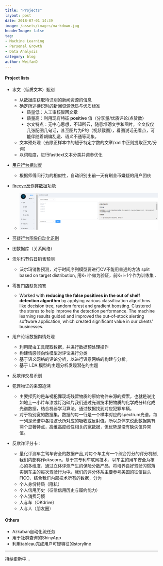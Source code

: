 ```yaml
---
title: "Projects"
layout: post
date: 2018-07-01 14:39
image: /assets/images/markdown.jpg
headerImage: false
tag:
- Machine Learning
- Personal Growth
- Data Analysis
category: blog
author: WeifanD
---
```


#### Project lists
- 水文（低质文本）甄别
	- 从数据库获取待识别的新闻资源的信息
	- 确定所述待识别的新闻资源低质与优质标准
		- 质量低：人工审核驳回文章
		- 质量高：利用现有特征 **positive** 值（分享量/优质评论/点赞数）
		- 水文特点：无中心思想，不知所云，随意堆砌文字和图片，全文仅仅几张配图几句话，甚至图片为P的（视频截图），看图说话无看点，可能伴随着胡编乱造、语义不通等现象。
	- 文本预处理（去除正样本中的短于特定字数的文章/xml中正则提取正文/分词）
	- 以词粒度，进行fasttext文本分类并调参优化
- [用户行为相似度](https://github.com/WeifanD/fireeye) 
	- 根据师傅间行为的相似性，自动识别出前一天有刷金币嫌疑的用户团伙
- [fireeye反作弊数据功能](https://github.com/WeifanD/fireeye)
	- ![Alt text](assets/fireeye.PNG)

- [可疑行为图像自动化识别](https://github.com/WeifanD/Behavior-Classification)
- 图数据库（关系网络）

- 沃尔玛节假日销售预测
	- 沃尔玛销售预测，对于时间序列模型要进行CV不能用普通的方法 split based on target distribution, 用K+i个做为验证，前K+i−1个作为训练集 .
- 零售门店缺货预警
	- Worked with **reducing the false positives in the out of shelf detection algorithm** by applying various classification algorithms like decision tree, random forest and gradient boosting. Clustered the stores to help improve the detection performance. The machine learning results guided and improved the out-of-stock alerting software application, which created significant value in our clients' businesses.
- 用户论坛数据舆情处理
	 - 利用爬虫工具爬取数据，并进行数据预处理操作
	 - 构建情感倾向性模型对评论进行分类
	 - 基于语义网络的评论分析，以进行语意网络的构建与分析。
	 - 基于 LDA 模型的主题分析发现潜在的主题
- 反欺诈交易识别
- 犯罪物证的来源追溯
	- 主要探究的是车祸犯罪现场残留物质的原始物件来源的探索，也就是说比如地上一小片车漆或灯泡碎片我们通过光谱技术把物质的化学成分转化成光谱数据，结合机器学习算法，通过数据找到对应犯罪车辆。
	- 对于特别宽的数据集，数据的每一行是一个样本对应的spectrum光谱，每一列是光谱中各段波长所对应的吸收或反射值。所以总体来说此数据集有两个显著特点，高维高度线性相关的宽数据，但优势是没有缺失值异常值。
- 反欺诈评分卡：
	- 量化评测车主驾车安全的数据产品,对每个车主有一个综合打分的评分机制,我们内部称作okscore。基于其专利车联网技术，以车主的用车安全为核心的多维度、通过立体评测产生的保险分数产品，将培养良好驾驶习惯落实到车主的每次驾驶行为中。我们的评分体系主要参考美国的征信巨头FICO，结合我们内部技术所有的数据，分为
	- 个人身份特质（隐私）
	- 个人信用历史（征信信用历史与履约能力）
	- 个人消费习惯
	- 人与车（OKdrive）
	- 人与人（朋友圈）

#### Others
- Azkaban自动化流任务
- 用于社群查询的ShinyApp
- 利用tableau完成用户可疑特征的storyline

---------------------------------------------
持续更新中...